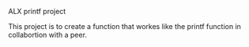ALX printf project

This project is to create a function that workes like the printf function in collabortion with a peer.
